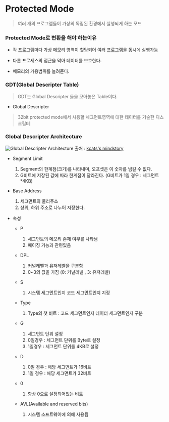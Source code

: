 # Protected Mode
>여러 개의 프로그램들이 가상의 독립된 환경에서 실행되게 하는 모드

### Protected Mode로 변환을 해야 하는이유

* 각 프로그램마다 가상 메모리 영역이 할당되어 여러 프로그램을 동시에 실행가능

* 다른 프로세스의 접근을 막아 데이터를 보호한다.

* 메모리의 가용범위를 늘려준다.

### GDT(Global Descripter Table)
>GDT는 Global Descripter 들을 모아놓은 Table이다.

* Global Descripter
>32bit protected mode에서 사용할 세그먼트영역에 대한 데이터를 기술한 디스크립터


### Global Descripter Architecture

![Global Descripter Architecture](https://t1.daumcdn.net/cfile/tistory/2254A53C53E6F0A810)
출처 : [kcats's mindstory](https://kcats.tistory.com/156?category=554568)

* Segment Limit
    1. Segment의 한계점(크기)를 나타내며, 오프셋은 이 숫자를 넘길 수 없다.
    2. G비트에 저장된 값에 따라 한계점이 달라진다. (G비트가 1일 경우 : 세그먼트*4KB)

* Base Address
    1. 세그먼트의 물리주소
    2. 상위, 하위 주소로 나누어 저장한다.

* 속성
    * P
        1. 세그먼트의 메모리 존재 여부를 나타냄
        2. 페이징 기능과 관련있음

    * DPL
        1. 커널레벨과 유저레벨을 구분함
        2. 0~3의 값을 가짐 (0: 커널레벨 , 3: 유저레벨)
    
    * S
        1. 시스템 세그먼트인지 코드 세그먼트인지 지정

    * Type
        1. Type의 첫 비트 : 코드 세그먼트인지 데이터 세그먼트인지 구분
    
    * G
        1. 세그먼트 단위 설정
        2. 0일경우 : 세그먼트 단위를 Byte로 설정
        3. 1일경우 : 세그먼트 단위를 4KB로 설정

    * D
        1. 0일 경우 : 해당 세그먼트가 16비트
        2. 1일 경우 : 해당 세그먼트가 32비트

    * 0
        1. 항상 0으로 설정되어있는 비트

    * AVL(Available and reserved bits)
        1. 시스템 소프트웨어에 의해 사용됨